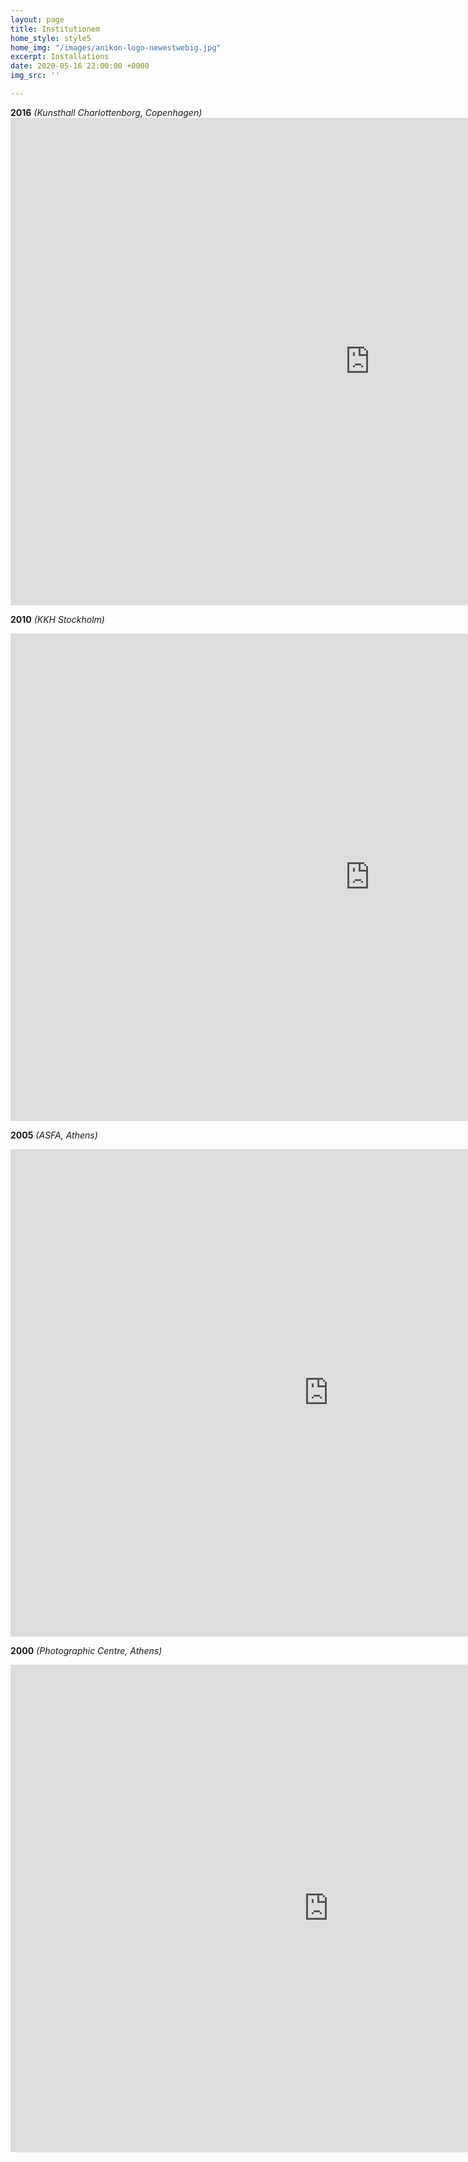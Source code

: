```yaml
---
layout: page
title: Institutionem
home_style: style5
home_img: "/images/anikon-logo-newestwebig.jpg"
excerpt: Installations
date: 2020-05-16 22:00:00 +0000
img_src: ''

---
```

**2016** _(Kunsthall Charlottenborg, Copenhagen)_<iframe src="https://player.vimeo.com/video/158936852" width="1150" height="780" frameborder="0" allow="autoplay; fullscreen" allowfullscreen></iframe>

**2010** _(KKH Stockholm)_

<iframe title="vimeo-player" src="https://player.vimeo.com/video/6283785" width="1150" height="780" frameborder="0" allowfullscreen></iframe>

**2005** _(ASFA, Athens)_

<iframe src="https://player.vimeo.com/video/3759031" width="1017" height="780" frameborder="0" allow="autoplay; fullscreen" allowfullscreen></iframe>

**2000** _(Photographic Centre, Athens)_

<iframe src="https://player.vimeo.com/video/3769640" width="1017" height="780" frameborder="0" allow="autoplay; fullscreen" allowfullscreen></iframe>